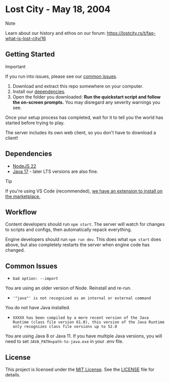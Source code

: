 <div align="centercody">
    <h1>Lost City - May 18, 2004</h1>
</div>

> [!NOTE]
> Learn about our history and ethos on our forum: https://lostcity.rs/t/faq-what-is-lost-city/16

## Getting Started

> [!IMPORTANT]
> If you run into issues, please see our [common issues](#common-issues).

1. Download and extract this repo somewhere on your computer.
2. Install our [dependencies](#dependencies).
3. Open the folder you downloaded: **Run the quickstart script and follow the on-screen prompts.** You may disregard any severity warnings you see.

Once your setup process has completed, wait for it to tell you the world has started before trying to play.

The server includes its own web client, so you don't have to download a client!

## Dependencies

- [NodeJS 22](https://nodejs.org/)
- [Java 17](https://adoptium.net/) - later LTS versions are also fine.

> [!TIP]
> If you're using VS Code (recommended), [we have an extension to install on the marketplace.](https://marketplace.visualstudio.com/items?itemName=2004scape.runescriptlanguage)

## Workflow

Content developers should run `npm start`. The server will watch for changes to scripts and configs, then automatically repack everything.

Engine developers should run `npm run dev`. This does what `npm start` does above, but also completely restarts the server when engine code has changed.

## Common Issues

* `bad option: --import`  

You are using an older version of Node. Reinstall and re-run.

* `'"java"' is not recognized as an internal or external command`  

You do not have Java installed.

* `XXXXX has been compiled by a more recent version of the Java Runtime (class file version 61.0), this version of the Java Runtime only recognizes class file versions up to 52.0`  

You are using Java 8 or Java 11. If you have multiple Java versions, you will need to set `JAVA_PATH=path-to-java.exe` in your .env file.

## License
This project is licensed under the [MIT License](https://opensource.org/licenses/MIT). See the [LICENSE](LICENSE) file for details.
